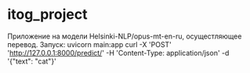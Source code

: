 # itog_project
Приложение на модели Helsinki-NLP/opus-mt-en-ru, осущестляющее перевод.
Запуск: uvicorn main:app
curl -X 'POST' 'http://127.0.0.1:8000/predict/' -H 'Content-Type: application/json' -d '{"text": "cat"}'


